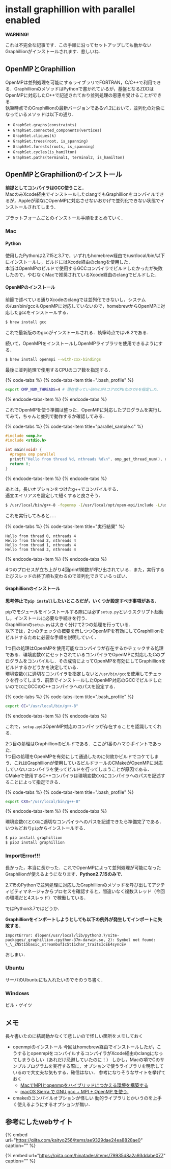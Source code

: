 # install graphillion with parallel enabled

**WARNING!**

これは不完全な記事です．この手順に沿ってセットアップしても動かないGraphillionがインストールされます．悲しいね．

## OpenMPとGraphillion

OpenMPは並列処理を可能にするライブラリでFORTRAN，C/C++で利用できる．GraphillionのメソッドはPythonで書かれているが，基盤となるZDDはOpenMPに対応したC++で記述されており並列処理の恩恵を受けることができる．  
執筆時点でのGraphillionの最新バージョンであるv1.2において，並列化の対象になっているメソッドは以下の通り．

* `GraphSet.graphs(constraints)`
* `GraphSet.connected_components(vertices)`
* `GraphSet.cliques(k)`
* `GraphSet.trees(root, is_spanning)`
* `GraphSet.forests(roots, is_spanning)`
* `GraphSet.cycles(is_hamilton)`
* `GraphSet.paths(terminal1, terminal2, is_hamilton)`

## OpenMPとGraphillionのインストール

**前提としてコンパイラはGCC使うこと．**  
MacのみXcode経由でインストールしたclangでもGraphillionをコンパイルできるが，Appleが頑なにOpenMPに対応させないおかげで並列化できない状態でインストールされてしまう．

プラットフォームごとのインストール手順をまとめていく．

### Mac

#### Python

使用したPythonは2.7.15と3.7で，いずれもhomebrew経由で/usr/local/bin/以下にインストールし，ビルドにはXcode経由のclangを使用した．  
本当はOpenMPのビルドで使用するGCCコンパイラでビルドしたかったが失敗したので，やむなくMacで推奨されているXcode経由のclangでビルドした．

#### OpenMPのインストール

前節で述べている通りXcodeのclangでは並列化できないし，システムの/usr/bin/gccもOpenMPに対応していないので，homebrewからOpenMPに対応したgccをインストールする．

```bash
$ brew install gcc
```

これで最新版ののgccがインストールされる．執筆時点ではv8.2である．

続いて，OpenMPIをインストールしOpenMPライブラリを使用できるようにする．

```bash
$ brew install openmpi --with-cxx-bindings
```

最後に並列処理で使用するCPUのコア数を指定する．

{% code-tabs %}
{% code-tabs-item title=".bash\_profile" %}
```bash
export OMP_NUM_THREADS=4 # 現在使っているMacが4コアのCPUなので4を指定した．
```
{% endcode-tabs-item %}
{% endcode-tabs %}

これでOpenMPを使う準備は整った．OpenMPに対応したプログラムを実行してみて，ちゃんと並列で動作するか確認してみる．

{% code-tabs %}
{% code-tabs-item title="parallel\_sample.c" %}
```c
#include <omp.h>
#include <stdio.h>

int main(void) {
  #pragma omp parallel
  printf("Hello from thread %d, nthreads %d\n", omp_get_thread_num(), omp_get_num_threads());
  return 0;
}
```
{% endcode-tabs-item %}
{% endcode-tabs %}

あとは，長いオプションをつけたg++でコンパイルする．  
適宜エイリアスを設定して短くすると良さそう．

```bash
$ /usr/local/bin/g++-8 -fopenmp -I/usr/local/opt/open-mpi/include -L/usr/local/opt/open-mpi/lib -lmpi parallel_sample.c
```

これを実行してみると．．．

{% code-tabs %}
{% code-tabs-item title="実行結果" %}
```text
Hello from thread 0, nthreads 4
Hello from thread 2, nthreads 4
Hello from thread 1, nthreads 4
Hello from thread 3, nthreads 4
```
{% endcode-tabs-item %}
{% endcode-tabs %}

4つのプロセスが立ち上がり4回printf関数が呼び出されている．また，実行するたびスレッドの終了順も変わるので並列化できているっぽい．

#### Graphillionのインストール

**思考停止で`pip install`したいところだが，いくつか設定すべき事項がある．**

pipでモジュールをインストールする際には必ず`setup.py`というスクリプト起動し，インストールに必要な手続きを行う．  
Graphillionの`setup.py`は大きく分けて2つの処理を行っている．  
以下では，2つのチェックの概要を示しつつOpenMPを有効にしてGraphillionをビルドするために必要な手順を説明していく．

1つ目の処理はOpenMPを使用可能なコンパイラが存在するかチェックする処理である．環境変数`CC`にセットされているコンパイラでOpenMPに対応したCのプログラムをコンパイルし．その成否によってOpenMPを有効にしてGraphillionをビルドするかどうかを決定している．  
環境変数`CC`に適切なコンパイラを指定しないと`/usr/bin/gcc`を使用してチェックを行ってしまう．前節でインストールしたOpenMP対応のGCCでビルドしたいので`CC`にGCCのC++コンパイラへのパスを設定する．

{% code-tabs %}
{% code-tabs-item title=".bash_profile" %}
```bash
export CC="/usr/local/bin/g++-8"
```
{% endcode-tabs-item %}
{% endcode-tabs %}

これで，`setup.py`はOpenMP対応のコンパイラが存在することを認識してくれる．

2つ目の処理はGraphillionのビルドである．ここが1番のハマりポイントであった．  
1つ目の処理をOpenMPを有効にして通過したのに何故かビルドでコケてしまう．これはGraphillionが使用しているビルドツールのCMakeがOpenMPに対応していないコンパイラを使ってビルドを行ってしまうことが原因である．  
CMakeで使用するC++コンパイラは環境変数`CXX`にコンパイラへのパスを記述することによって指定できる．

{% code-tabs %}
{% code-tabs-item title=".bash_profile" %}
```bash
export CXX="/usr/local/bin/g++-8"
```
{% endcode-tabs-item %}
{% endcode-tabs %}

環境変数`CC`と`CXX`に適切なコンパイラへのパスを記述できたら準備完了である．いつもどおり`pip`からインストールする．

```bash
$ pip install graphillion
$ pip3 install graphillion
```

### ImportError!!!

長かった，本当に長かった．これでOpenMPによって並列処理が可能になったGraphilionが使えるようになります．**Python2.7.15のみで．**

2.7.15のPythonで並列処理に対応したGraphillionのメソッドを呼び出してアクティビティマネージャからプロセスを確認すると，間違いなく複数スレッド（今回の環境だと4スレッド）で稼働している．

ではPython3.7ではどうか．

**Graphillionをインポートしようとしても以下の例外が発生してインポートに失敗する．**

`ImportError: dlopen(/usr/local/lib/python3.7/site-packages/_graphillion.cpython-37m-darwin.so, 2): Symbol not found: \_\_ZNSt15basic_streambufIcSt11char_traitsIcEE4syncEv`

おしまい．


### Ubuntu

サーバのUbuntuにも入れたいのでそのうち書く．

### Windows

ビル・ゲイツ

## メモ

長々書いたのに結局動かなくて悲しいので怪しい箇所をメモしておく

* openmpiのインストール 今回はhomebrew経由でインストールしたが，こうするとopenmpiをコンパイルするコンパイラがXcode経由のclangになってしまうらしい（あれだけ忌避していたのに！） しかし，Macの項でCのサンプルプログラムを実行する際に，オプションで使うライブラリを明示しているので大丈夫な気もする．確信はない． 参考になりそうなサイトを挙げておく
  * [MacでMPIとopenmpをハイブリッドにつかえる環境を構築する](https://qiita.com/himo/items/c30d83d0f7642fb3af57)
  * [macOS Sierra で GNU gcc + MPI + OpenMP を使う.](https://qiita.com/syoyo/items/676d1e1c07aef26a49e2)
* cmakeのコンパイルオプションが怪しい 動的ライブラリとかいうのを上手く使えるようにするオプションが無い．


## 参考にしたwebサイト

{% embed url="https://qiita.com/kaityo256/items/ae9329dae24ea8828ae0" caption="" %}

{% embed url="https://qiita.com/hinatades/items/79935d8a2a93ddabe077" caption="" %}

